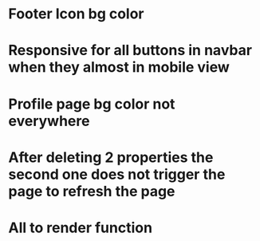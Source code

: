 # Footer Icon bg color

# Responsive for all buttons in navbar when they almost in mobile view

# Profile page bg color not everywhere

# After deleting 2 properties the second one does not trigger the page to refresh the page

# All to render function
